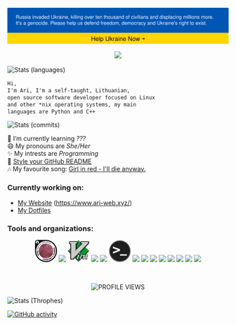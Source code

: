 [![#StandWithUkraine](https://raw.githubusercontent.com/vshymanskyy/StandWithUkraine/main/banner2-direct.svg)](https://vshymanskyy.github.io/StandWithUkraine/)

<p align="center">
  <img src="https://github-readme-streak-stats.herokuapp.com?user=TruncatedDinosour&theme=dark&hide_border=true&background=22272E">
</p>

![Stats (languages)](https://github-readme-stats.vercel.app/api/top-langs/?username=TruncatedDinosour&layout=compact&theme=gruvbox&hide_border=true&exclude_repo=dino-kernel)

```
Hi,
I'm Ari, I'm a self-taught, Lithuanian,
open source software developer focused on Linux
and other *nix operating systems, my main
languages are Python and C++
```

![Stats (commits)](https://github-readme-stats-sabesansathananthan.vercel.app/api?username=TruncatedDinosour&show_icons=true&hide_border=true&theme=gruvbox&exclude_repo=dino-kernel)

🌱 I’m currently learning *???* <br/>
😄 My pronouns are *She/Her* <br/>
✨ My intrests are *Programming* <br/>
🔭 [Style your GitHub README](https://github.com/anuraghazra/github-readme-stats/) <br/>
🎶 My favourite song: [Girl in red - I'll die anyway.](https://www.youtube.com/watch?v=8MMa35B3HT8)

### Currently working on:

- [My Website](https://github.com/TruncatedDinosour/website) (https://www.ari-web.xyz/)
- [My Dotfiles](https://github.com/TruncatedDinosour/dotfiles-cleaned)

### Tools and organizations:

<p align="center">
    <img src="/osi_membership_badge.svg" width="50px" />
    <img src="https://avatars.githubusercontent.com/u/99056985?s=200&v=4" width="50px" />
    <img src="https://raw.githubusercontent.com/github/explore/80688e429a7d4ef2fca1e82350fe8e3517d3494d/topics/vim/vim.png" width="50px" />
    <img src="https://upload.wikimedia.org/wikipedia/commons/thumb/1/18/C_Programming_Language.svg/695px-C_Programming_Language.svg.png" width="50px" />
    <img src="https://upload.wikimedia.org/wikipedia/commons/thumb/1/18/ISO_C%2B%2B_Logo.svg/1822px-ISO_C%2B%2B_Logo.svg.png" width="50px" />
    <img src="https://raw.githubusercontent.com/github/explore/80688e429a7d4ef2fca1e82350fe8e3517d3494d/topics/terminal/terminal.png" width="50px" />
    <img src="https://camo.githubusercontent.com/64b1f535115add5713c419514a1bb8e76aeafbc2e9b6b91c00ddfd697713bbb0/68747470733a2f2f63646e2e6a7364656c6976722e6e65742f6e706d2f4070726f6772616d6d696e672d6c616e6775616765732d6c6f676f732f707974686f6e40302e302e302f707974686f6e5f323536783235362e706e67" width="50px" />
    <img src="https://ari-web.xyz/favicon.ico" width="50px" />
    <img src="https://upload.wikimedia.org/wikipedia/commons/thumb/3/35/Tux.svg/1727px-Tux.svg.png" width="50px" />
    <img src="https://upload.wikimedia.org/wikipedia/commons/thumb/1/1a/Suckless_logo.svg/1200px-Suckless_logo.svg.png" width="50px" />
    <img src="https://i.ytimg.com/vi/6iTFCQ54_GA/hqdefault.jpg" width="50px" />
    <img src="https://upload.wikimedia.org/wikipedia/commons/thumb/e/ef/Stack_Overflow_icon.svg/768px-Stack_Overflow_icon.svg.png" width="50px" />
    <img src="https://cdn.sstatic.net/Sites/stackoverflow/Img/subcommunities/intel-dark.svg?v=72ff93f7d507" width="50px" />
    <img src="https://upload.wikimedia.org/wikipedia/commons/thumb/a/a0/Firefox_logo%2C_2019.svg/1971px-Firefox_logo%2C_2019.svg.png" width="50px" />
</p>

<br />

<p align="center"><img src="https://komarev.com/ghpvc/?username=TruncatedDinosour&label=Profile%20views&color=282828&style=flat" alt="PROFILE VIEWS"/></p>

![Stats (Throphes)](https://github-profile-trophy.vercel.app/?username=TruncatedDinosour&theme=gruvbox&margin-w=10&margin-h=15&column=8&exclude_repo=dino-kernel)

<p align="center">

  [![GitHub activity](https://activity-graph.herokuapp.com/graph?username=TruncatedDinosour&theme=gruvbox)](https://github.com/ashutosh00710/github-readme-activity-graph)

</p>
